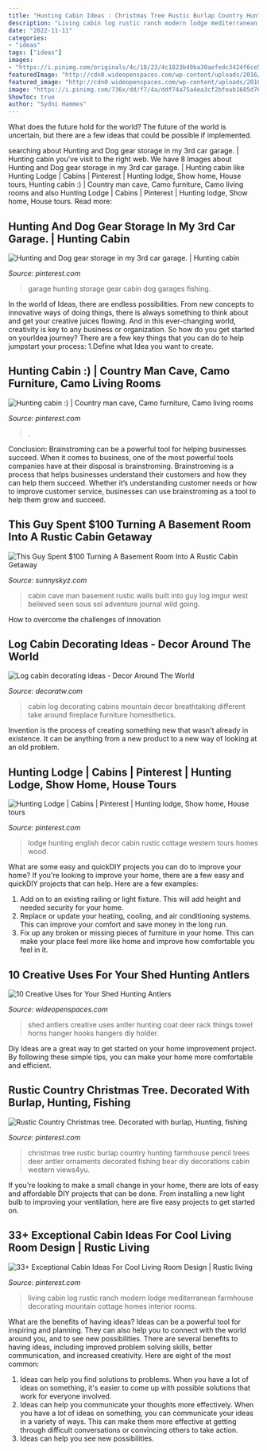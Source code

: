 ```yaml
---
title: "Hunting Cabin Ideas : Christmas Tree Rustic Burlap Country Hunting Farmhouse Pencil Trees Deer Antler Ornaments Decorated Fishing Bear Diy Decorations Cabin Western Views4yu"
description: "Living cabin log rustic ranch modern lodge mediterranean farmhouse decorating mountain cottage homes interior rooms"
date: "2022-11-11"
categories:
- "ideas"
tags: ["ideas"]
images:
- "https://i.pinimg.com/originals/4c/18/23/4c1823b49ba30aefedc3424f6ce5ef69.jpg"
featuredImage: "http://cdn0.wideopenspaces.com/wp-content/uploads/2016/02/Coat-Rack-1024x768.jpg"
featured_image: "http://cdn0.wideopenspaces.com/wp-content/uploads/2016/02/Coat-Rack-1024x768.jpg"
image: "https://i.pinimg.com/736x/dd/f7/4a/ddf74a75a4ea3cf2bfeab1685d765524--camo-furniture-living-room-furniture.jpg"
ShowToc: true
author: "Sydni Hammes"
---
```



What does the future hold for the world?
The future of the world is uncertain, but there are a few ideas that could be possible if implemented.

	

		
searching about Hunting and Dog gear storage in my 3rd car garage. | Hunting cabin you've visit to the right web. We have 8 Images about Hunting and Dog gear storage in my 3rd car garage. | Hunting cabin like Hunting Lodge | Cabins | Pinterest | Hunting lodge, Show home, House tours, Hunting cabin :) | Country man cave, Camo furniture, Camo living rooms and also Hunting Lodge | Cabins | Pinterest | Hunting lodge, Show home, House tours. Read more:
		
    
## Hunting And Dog Gear Storage In My 3rd Car Garage. | Hunting Cabin

<img loading=lazy src="https://i.pinimg.com/736x/a4/b9/4e/a4b94ec5aecbd30d98ec9f8a7f48f1b1.jpg" onerror="this.onerror=null;this.src='https://tse1.mm.bing.net/th?id=OIP.xUB597bDCxogFtmm67-InQHaFj&amp;pid=15.1';" alt="Hunting and Dog gear storage in my 3rd car garage. | Hunting cabin">

_Source: pinterest.com_

>garage hunting storage gear cabin dog garages fishing. 

	

In the world of Ideas, there are endless possibilities. From new concepts to innovative ways of doing things, there is always something to think about and get your creative juices flowing. And in this ever-changing world, creativity is key to any business or organization. So how do you get started on yourIdea journey? There are a few key things that you can do to help jumpstart your process: 1.Define what Idea you want to create.

    
## Hunting Cabin :) | Country Man Cave, Camo Furniture, Camo Living Rooms

<img loading=lazy src="https://i.pinimg.com/736x/dd/f7/4a/ddf74a75a4ea3cf2bfeab1685d765524--camo-furniture-living-room-furniture.jpg" onerror="this.onerror=null;this.src='https://tse2.mm.bing.net/th?id=OIP.RYP6OZXwmTG1z_MkHJUaMgEsDf&amp;pid=15.1';" alt="Hunting cabin :) | Country man cave, Camo furniture, Camo living rooms">

_Source: pinterest.com_

>. 

	

Conclusion: Brainstroming can be a powerful tool for helping businesses succeed.
When it comes to business, one of the most powerful tools companies have at their disposal is brainstroming. Brainstroming is a process that helps businesses understand their customers and how they can help them succeed. Whether it’s understanding customer needs or how to improve customer service, businesses can use brainstroming as a tool to help them grow and succeed.

    
## This Guy Spent $100 Turning A Basement Room Into A Rustic Cabin Getaway

<img loading=lazy src="https://www.sunnyskyz.com/uploads/2014/12/zzo7c-2.jpg" onerror="this.onerror=null;this.src='https://tse2.mm.bing.net/th?id=OIP.msaY3QxUq28eDaiESKf7ewHaFj&amp;pid=15.1';" alt="This Guy Spent $100 Turning A Basement Room Into A Rustic Cabin Getaway">

_Source: sunnyskyz.com_

>cabin cave man basement rustic walls built into guy log imgur west believed seen sous sol adventure journal wild going. 

	

How to overcome the challenges of innovation
 

    
## Log Cabin Decorating Ideas - Decor Around The World

<img loading=lazy src="http://decoratw.com/wp-content/uploads/2015/01/log-cabin-decorating-ideas-for-a-big-house.jpg" onerror="this.onerror=null;this.src='https://tse4.mm.bing.net/th?id=OIP.xpwotsqiddIUyr_0X7_uqAHaJb&amp;pid=15.1';" alt="Log cabin decorating ideas - Decor Around The World">

_Source: decoratw.com_

>cabin log decorating cabins mountain decor breathtaking different take around fireplace furniture homesthetics. 

	

Invention is the process of creating something new that wasn't already in existence. It can be anything from a new product to a new way of looking at an old problem. 

    
## Hunting Lodge | Cabins | Pinterest | Hunting Lodge, Show Home, House Tours

<img loading=lazy src="https://i.pinimg.com/736x/a4/fa/f8/a4faf88a0424e611b15ad6cb4099ed6b--lodge-wedding-lodge-decor.jpg" onerror="this.onerror=null;this.src='https://tse1.mm.bing.net/th?id=OIP.pjEYHQKXr2twj5nlVk2p7QHaE8&amp;pid=15.1';" alt="Hunting Lodge | Cabins | Pinterest | Hunting lodge, Show home, House tours">

_Source: pinterest.com_

>lodge hunting english decor cabin rustic cottage western tours homes wood. 

	

What are some easy and quickDIY projects you can do to improve your home?
If you're looking to improve your home, there are a few easy and quickDIY projects that can help. Here are a few examples: 
1. Add on to an existing railing or light fixture. This will add height and needed security for your home.
2. Replace or update your heating, cooling, and air conditioning systems. This can improve your comfort and save money in the long run.
3. Fix up any broken or missing pieces of furniture in your home. This can make your place feel more like home and improve how comfortable you feel in it.

    
## 10 Creative Uses For Your Shed Hunting Antlers

<img loading=lazy src="http://cdn0.wideopenspaces.com/wp-content/uploads/2016/02/Coat-Rack-1024x768.jpg" onerror="this.onerror=null;this.src='https://tse2.mm.bing.net/th?id=OIP.I9d0uXoLEHb6racb6l2bIwHaFj&amp;pid=15.1';" alt="10 Creative Uses for Your Shed Hunting Antlers">

_Source: wideopenspaces.com_

>shed antlers creative uses antler hunting coat deer rack things towel horns hanger hooks hangers diy holder. 

	

Diy Ideas are a great way to get started on your home improvement project. By following these simple tips, you can make your home more comfortable and efficient.

    
## Rustic Country Christmas Tree. Decorated With Burlap, Hunting, Fishing

<img loading=lazy src="https://i.pinimg.com/originals/e6/b9/ff/e6b9ff067ca7b1c9d36c65b950eb7188.jpg" onerror="this.onerror=null;this.src='https://tse2.mm.bing.net/th?id=OIP.B0QdM5gzVcC2DycapjCFRAAAAA&amp;pid=15.1';" alt="Rustic Country Christmas tree. Decorated with burlap, Hunting, fishing">

_Source: pinterest.com_

>christmas tree rustic burlap country hunting farmhouse pencil trees deer antler ornaments decorated fishing bear diy decorations cabin western views4yu. 

	

If you're looking to make a small change in your home, there are lots of easy and affordable DIY projects that can be done. From installing a new light bulb to improving your ventilation, here are five easy projects to get started on.

    
## 33+ Exceptional Cabin Ideas For Cool Living Room Design | Rustic Living

<img loading=lazy src="https://i.pinimg.com/originals/4c/18/23/4c1823b49ba30aefedc3424f6ce5ef69.jpg" onerror="this.onerror=null;this.src='https://tse1.mm.bing.net/th?id=OIP.MEoomgRKC3SHrfLRh5yfogHaLK&amp;pid=15.1';" alt="33+ Exceptional Cabin Ideas For Cool Living Room Design | Rustic living">

_Source: pinterest.com_

>living cabin log rustic ranch modern lodge mediterranean farmhouse decorating mountain cottage homes interior rooms. 

	

What are the benefits of having ideas?
Ideas can be a powerful tool for inspiring and planning. They can also help you to connect with the world around you, and to see new possibilities. There are several benefits to having ideas, including improved problem solving skills, better communication, and increased creativity. Here are eight of the most common: 
1. Ideas can help you find solutions to problems. When you have a lot of ideas on something, it's easier to come up with possible solutions that work for everyone involved.
2. Ideas can help you communicate your thoughts more effectively. When you have a lot of ideas on something, you can communicate your ideas in a variety of ways. This can make them more effective at getting through difficult conversations or convincing others to take action. 
3. Ideas can help you see new possibilities.

